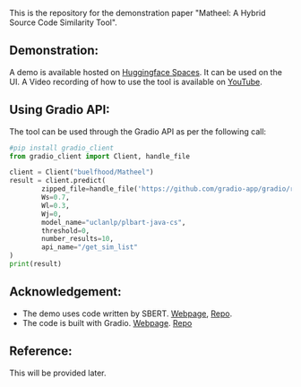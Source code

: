 This is the repository for the demonstration paper "Matheel: A Hybrid Source Code Similarity Tool". 

## Demonstration: 
A demo is available hosted on [Huggingface Spaces](https://huggingface.co/spaces/buelfhood/Matheel). It can be used on the UI. 
A Video recording of how to use the tool is available on [YouTube](https://www.youtube.com/watch?v=P8BYCx8X48I).

## Using Gradio API: 
The tool can be used through the Gradio API as per the following call: 

```python
#pip install gradio_client
from gradio_client import Client, handle_file

client = Client("buelfhood/Matheel")
result = client.predict(
		zipped_file=handle_file('https://github.com/gradio-app/gradio/raw/main/test/test_files/sample_file.pdf'),
		Ws=0.7,
		Wl=0.3,
		Wj=0,
		model_name="uclanlp/plbart-java-cs",
		threshold=0,
		number_results=10,
		api_name="/get_sim_list"
)
print(result)
```

## Acknowledgement:

- The demo uses code written by SBERT. [Webpage](https://www.sbert.net/index.html), [Repo](https://github.com/UKPLab/sentence-transformers).
- The code is built with Gradio. [Webpage](). [Repo]()

## Reference:
This will be provided later. 
